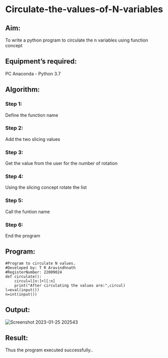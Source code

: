 # Circulate-the-values-of-N-variables
## Aim:
To write a python program to circulate the n variables using function concept
## Equipment’s required:
PC
Anaconda - Python 3.7
## Algorithm: 
### Step 1: 
Define the function name
### Step 2: 
Add the two slicing values
### Step 3: 
Get the value from the user for the number of rotation
### Step 4: 
Using the slicing concept rotate the list
### Step 5: 
Call the funtion name
### Step 6: 
End the program

## Program:
```
#Program to circulate N values.
#Developed by: T R Aravindhnath
#RegisterNumber: 22009024
def circulate():
    circul=l[n:]+l[:n]
    print("After circulating the values are:",circul)
l=eval(input())
n=int(input())
```
## Output:
![Screenshot 2023-01-25 202543](https://user-images.githubusercontent.com/118790841/214597350-4c1b807a-6ea4-4307-af22-dd216a898093.png)

## Result:
Thus the program executed successfully..
